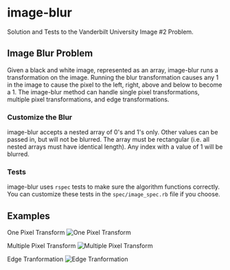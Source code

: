 # image-blur

Solution and Tests to the Vanderbilt University Image #2 Problem. 

## Image Blur Problem

Given a black and white image, represented as an array, image-blur runs a transformation on the image. Running the blur transformation causes any 1 in the image to cause the pixel to the left, right, above and below to become a 1. The image-blur method can handle single pixel transformations, multiple pixel transformations, and edge transformations. 

### Customize the Blur

image-blur accepts a nested array of 0's and 1's only. Other values can be passed in, but will not be blurred. The array must be rectangular (i.e. all nested arrays must have identical length). Any index with a value of 1 will be blurred. 

### Tests

image-blur uses `rspec` tests to make sure the algorithm functions correctly. You can customize these tests in the `spec/image_spec.rb` file if you choose.

## Examples

One Pixel Transform
![One Pixel Transform](https://online.bootcampspot.com/assets/blur1-00ade141e2f646117b7e28c463e7193762776939302e75969e6b42a7fad9080a.png)

Multiple Pixel Transform
![Multiple Pixel Transform](https://online.bootcampspot.com/assets/blur2-57bef685d325ebb2e1c27b57c7fb8892b1f2b35219fe8bf0b0469e7593c35bbe.png)

Edge Tranformation
![Edge Tranformation](https://online.bootcampspot.com/assets/blur3-0306137172a851241d7f7bd0cac02d1f31b1613863d6970535f3f629aef861c5.png)